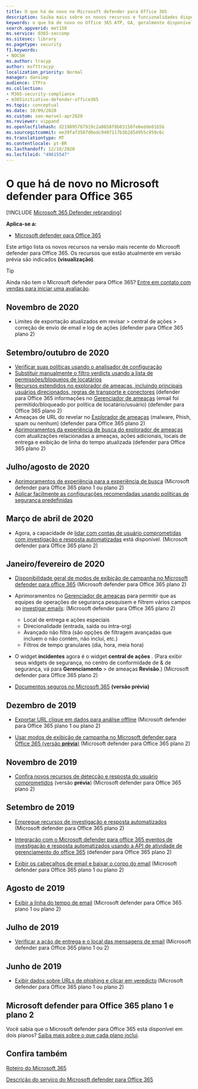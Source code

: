 ```yaml
---
title: O que há de novo no Microsoft defender para Office 365
description: Saiba mais sobre os novos recursos e funcionalidades disponíveis na versão mais recente do Microsoft defender para Office 365.
keywords: o que há de novo no Office 365 ATP, GA, geralmente disponível, recursos, disponível, novo
search.appverid: met150
ms.service: O365-seccomp
ms.sitesec: library
ms.pagetype: security
f1.keywords:
- NOCSH
ms.author: tracyp
author: msfttracyp
localization_priority: Normal
manager: dansimp
audience: ITPro
ms.collection:
- M365-security-compliance
- m365initiative-defender-office365
ms.topic: conceptual
ms.date: 10/09/2020
ms.custom: seo-marvel-apr2020
ms.reviewer: vippand
ms.openlocfilehash: d219895767919c2a0658f8b83150fe6edde01b5b
ms.sourcegitcommit: ee39faf3507d0edc9497117b3b2854955c959c6c
ms.translationtype: MT
ms.contentlocale: pt-BR
ms.lasthandoff: 12/10/2020
ms.locfileid: "49615547"
---
```

# <a name="whats-new-in-microsoft-defender-for-office-365"></a>O que há de novo no Microsoft defender para Office 365

[!INCLUDE [Microsoft 365 Defender rebranding](../includes/microsoft-defender-for-office.md)]


**Aplica-se a:**

- [Microsoft defender para Office 365](office-365-atp.md)

Este artigo lista os novos recursos na versão mais recente do Microsoft defender para Office 365. Os recursos que estão atualmente em versão prévia são indicados **(visualização)**.

> [!TIP]
> Ainda não tem o Microsoft defender para Office 365? [Entre em contato com vendas para iniciar uma avaliação](https://go.microsoft.com/fwlink/p/?LinkId=518644).

## <a name="november-2020"></a>Novembro de 2020

- Limites de exportação atualizados em revisar > central de ações > correção de envio de email e log de ações (defender para Office 365 plano 2)

## <a name="septemberoctober-2020"></a>Setembro/outubro de 2020

- [Verificar suas políticas usando o analisador de configuração](configuration-analyzer-for-security-policies.md)
- [Substituir manualmente o filtro verdicts usando a lista de permissões/bloqueios de locatários](tenant-allow-block-list.md)
- [Recursos estendidos no explorador de ameaças, incluindo principais usuários direcionados, regras de transporte e conectores](threat-explorer.md#new-features-in-threat-explorer-and-real-time-detections) (defender para Office 365 informações no [Gerenciador de ameaças](threat-explorer.md) (email foi permitido/bloqueado por política de locatário/usuário) (defender para Office 365 plano 2)
- Ameaças de URL do revelar no [Explorador de ameaças](threat-explorer.md#threats-in-urls) (malware, Phish, spam ou nenhum) (defender para Office 365 plano 2)
- [Aprimoramentos da experiência de busca do explorador de ameaças](threat-explorer.md#improvements-to-threat-hunting-experience-upcoming) com atualizações relacionadas a ameaças, ações adicionais, locais de entrega e exibição de linha do tempo atualizada (defender para Office 365 plano 2)

## <a name="julyaugust-2020"></a>Julho/agosto de 2020

- [Aprimoramentos de experiência para a experiência de busca](threat-explorer.md#experience-improvements-to-threat-explorer-and-real-time-detections) (Microsoft defender para Office 365 plano 1 ou plano 2)
- [Aplicar facilmente as configurações recomendadas usando políticas de segurança predefinidas](preset-security-policies.md)

## <a name="marchapril-2020"></a>Março de abril de 2020

- Agora, a capacidade de [lidar com contas de usuário comprometidas com investigação e resposta automatizadas](address-compromised-users-quickly.md) está disponível. (Microsoft defender para Office 365 plano 2)

## <a name="januaryfebruary-2020"></a>Janeiro/fevereiro de 2020

- [Disponibilidade geral de modos de exibição de campanha no Microsoft defender para office 365](campaigns.md) (Microsoft defender para Office 365 plano 2)
- Aprimoramentos no [Gerenciador de ameaças](threat-explorer.md) para permitir que as equipes de operações de segurança pesquisem e filtrem vários campos ao [investigar emails](investigate-malicious-email-that-was-delivered.md): (Microsoft defender para Office 365 plano 2)
  - Local de entrega e ações especiais
  - Direcionalidade (entrada, saída ou intra-org)
  - Avançado não filtra (são opções de filtragem avançadas que incluem o não contém, não inclui, etc.)
  - Filtros de tempo granulares (dia, hora, meia hora)

- O widget **incidentes** agora é o widget **central de ações** . (Para exibir seus widgets de segurança, no centro de conformidade de & de segurança, vá para **Gerenciamento** \> de ameaças **Revisão**.) (Microsoft defender para Office 365 plano 2)

- [Documentos seguros no Microsoft 365](safe-docs.md) **(versão prévia)**

## <a name="december-2019"></a>Dezembro de 2019

- [Exportar URL clique em dados para análise offline](threat-explorer.md#new-features-in-threat-explorer-and-real-time-detections) (Microsoft defender para Office 365 plano 1 ou plano 2)

- [Usar modos de exibição de campanha no Microsoft defender para Office 365 (versão **prévia**)](campaigns.md) (Microsoft defender para Office 365 plano 2)

## <a name="november-2019"></a>Novembro de 2019

- [Confira novos recursos de detecção e resposta do usuário comprometidos](address-compromised-users-quickly.md) (versão **prévia**) (Microsoft defender para Office 365 plano 2)

## <a name="september-2019"></a>Setembro de 2019

- [Empregue recursos de investigação e resposta automatizados](automated-investigation-response-office.md) (Microsoft defender para Office 365 plano 2)

- [Integração com o Microsoft defender para office 365 eventos de investigação e resposta automatizados usando a API de atividade de gerenciamento do office 365](https://docs.microsoft.com/office/office-365-management-api/office-365-management-activity-api-schema#office-365-advanced-threat-protection-and-threat-investigation-and-response-schema) (defender para Office 365 plano 2)

- [Exibir os cabeçalhos de email e baixar o corpo do email](investigate-malicious-email-that-was-delivered.md) (Microsoft defender para Office 365 plano 1 ou plano 2)

## <a name="august-2019"></a>Agosto de 2019

- [Exibir a linha do tempo de email](investigate-malicious-email-that-was-delivered.md#view-the-timeline-of-your-email) (Microsoft defender para Office 365 plano 1 ou plano 2)

## <a name="july-2019"></a>Julho de 2019

- [Verificar a ação de entrega e o local das mensagens de email](investigate-malicious-email-that-was-delivered.md#check-the-delivery-action-and-location) (Microsoft defender para Office 365 plano 1 ou 2)

## <a name="june-2019"></a>Junho de 2019

- [Exibir dados sobre URLs de phishing e clicar em veredicto](threat-explorer.md#view-data-about-phishing-urls-and-click-verdict) (Microsoft defender para Office 365 plano 1 ou plano 2)

## <a name="microsoft-defender-for-office-365-plan-1-and-plan-2"></a>Microsoft defender para Office 365 plano 1 e plano 2

Você sabia que o Microsoft defender para Office 365 está disponível em dois planos? [Saiba mais sobre o que cada plano inclui](office-365-atp.md#microsoft-defender-for-office-365-plan-1-and-plan-2).

## <a name="see-also"></a>Confira também

[Roteiro do Microsoft 365](https://www.microsoft.com/microsoft-365/roadmap)

[Descrição do serviço do Microsoft defender para Office 365](https://docs.microsoft.com/office365/servicedescriptions/office-365-advanced-threat-protection-service-description)
